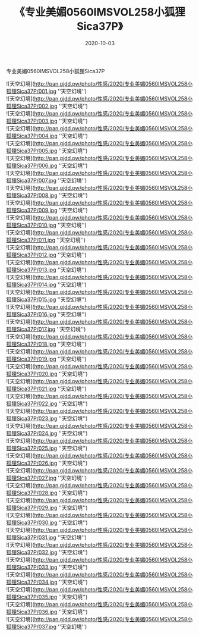 ﻿---
layout: post
title:  《专业美媚0560IMSVOL258小狐狸Sica37P》
date:   2020-10-03
img: http://pan.gjdd.pw/photo/性感/2020/专业美媚0560IMSVOL258小狐狸Sica37P/000.jpg
categories: [美女, 性感, 泳衣]
---

专业美媚0560IMSVOL258小狐狸Sica37P



![天空幻境](http://pan.gjdd.pw/photo/性感/2020/专业美媚0560IMSVOL258小狐狸Sica37P/001.jpg ''天空幻境'') <br>
![天空幻境](http://pan.gjdd.pw/photo/性感/2020/专业美媚0560IMSVOL258小狐狸Sica37P/002.jpg ''天空幻境'') <br>
![天空幻境](http://pan.gjdd.pw/photo/性感/2020/专业美媚0560IMSVOL258小狐狸Sica37P/003.jpg ''天空幻境'') <br>
![天空幻境](http://pan.gjdd.pw/photo/性感/2020/专业美媚0560IMSVOL258小狐狸Sica37P/004.jpg ''天空幻境'') <br>
![天空幻境](http://pan.gjdd.pw/photo/性感/2020/专业美媚0560IMSVOL258小狐狸Sica37P/005.jpg ''天空幻境'') <br>
![天空幻境](http://pan.gjdd.pw/photo/性感/2020/专业美媚0560IMSVOL258小狐狸Sica37P/006.jpg ''天空幻境'') <br>
![天空幻境](http://pan.gjdd.pw/photo/性感/2020/专业美媚0560IMSVOL258小狐狸Sica37P/007.jpg ''天空幻境'') <br>
![天空幻境](http://pan.gjdd.pw/photo/性感/2020/专业美媚0560IMSVOL258小狐狸Sica37P/008.jpg ''天空幻境'') <br>
![天空幻境](http://pan.gjdd.pw/photo/性感/2020/专业美媚0560IMSVOL258小狐狸Sica37P/009.jpg ''天空幻境'') <br>
![天空幻境](http://pan.gjdd.pw/photo/性感/2020/专业美媚0560IMSVOL258小狐狸Sica37P/010.jpg ''天空幻境'') <br>
![天空幻境](http://pan.gjdd.pw/photo/性感/2020/专业美媚0560IMSVOL258小狐狸Sica37P/011.jpg ''天空幻境'') <br>
![天空幻境](http://pan.gjdd.pw/photo/性感/2020/专业美媚0560IMSVOL258小狐狸Sica37P/012.jpg ''天空幻境'') <br>
![天空幻境](http://pan.gjdd.pw/photo/性感/2020/专业美媚0560IMSVOL258小狐狸Sica37P/013.jpg ''天空幻境'') <br>
![天空幻境](http://pan.gjdd.pw/photo/性感/2020/专业美媚0560IMSVOL258小狐狸Sica37P/014.jpg ''天空幻境'') <br>
![天空幻境](http://pan.gjdd.pw/photo/性感/2020/专业美媚0560IMSVOL258小狐狸Sica37P/015.jpg ''天空幻境'') <br>
![天空幻境](http://pan.gjdd.pw/photo/性感/2020/专业美媚0560IMSVOL258小狐狸Sica37P/016.jpg ''天空幻境'') <br>
![天空幻境](http://pan.gjdd.pw/photo/性感/2020/专业美媚0560IMSVOL258小狐狸Sica37P/017.jpg ''天空幻境'') <br>
![天空幻境](http://pan.gjdd.pw/photo/性感/2020/专业美媚0560IMSVOL258小狐狸Sica37P/018.jpg ''天空幻境'') <br>
![天空幻境](http://pan.gjdd.pw/photo/性感/2020/专业美媚0560IMSVOL258小狐狸Sica37P/019.jpg ''天空幻境'') <br>
![天空幻境](http://pan.gjdd.pw/photo/性感/2020/专业美媚0560IMSVOL258小狐狸Sica37P/020.jpg ''天空幻境'') <br>
![天空幻境](http://pan.gjdd.pw/photo/性感/2020/专业美媚0560IMSVOL258小狐狸Sica37P/021.jpg ''天空幻境'') <br>
![天空幻境](http://pan.gjdd.pw/photo/性感/2020/专业美媚0560IMSVOL258小狐狸Sica37P/022.jpg ''天空幻境'') <br>
![天空幻境](http://pan.gjdd.pw/photo/性感/2020/专业美媚0560IMSVOL258小狐狸Sica37P/023.jpg ''天空幻境'') <br>
![天空幻境](http://pan.gjdd.pw/photo/性感/2020/专业美媚0560IMSVOL258小狐狸Sica37P/024.jpg ''天空幻境'') <br>
![天空幻境](http://pan.gjdd.pw/photo/性感/2020/专业美媚0560IMSVOL258小狐狸Sica37P/025.jpg ''天空幻境'') <br>
![天空幻境](http://pan.gjdd.pw/photo/性感/2020/专业美媚0560IMSVOL258小狐狸Sica37P/026.jpg ''天空幻境'') <br>
![天空幻境](http://pan.gjdd.pw/photo/性感/2020/专业美媚0560IMSVOL258小狐狸Sica37P/027.jpg ''天空幻境'') <br>
![天空幻境](http://pan.gjdd.pw/photo/性感/2020/专业美媚0560IMSVOL258小狐狸Sica37P/028.jpg ''天空幻境'') <br>
![天空幻境](http://pan.gjdd.pw/photo/性感/2020/专业美媚0560IMSVOL258小狐狸Sica37P/029.jpg ''天空幻境'') <br>
![天空幻境](http://pan.gjdd.pw/photo/性感/2020/专业美媚0560IMSVOL258小狐狸Sica37P/030.jpg ''天空幻境'') <br>
![天空幻境](http://pan.gjdd.pw/photo/性感/2020/专业美媚0560IMSVOL258小狐狸Sica37P/031.jpg ''天空幻境'') <br>
![天空幻境](http://pan.gjdd.pw/photo/性感/2020/专业美媚0560IMSVOL258小狐狸Sica37P/032.jpg ''天空幻境'') <br>
![天空幻境](http://pan.gjdd.pw/photo/性感/2020/专业美媚0560IMSVOL258小狐狸Sica37P/033.jpg ''天空幻境'') <br>
![天空幻境](http://pan.gjdd.pw/photo/性感/2020/专业美媚0560IMSVOL258小狐狸Sica37P/034.jpg ''天空幻境'') <br>
![天空幻境](http://pan.gjdd.pw/photo/性感/2020/专业美媚0560IMSVOL258小狐狸Sica37P/035.jpg ''天空幻境'') <br>
![天空幻境](http://pan.gjdd.pw/photo/性感/2020/专业美媚0560IMSVOL258小狐狸Sica37P/036.jpg ''天空幻境'') <br>
![天空幻境](http://pan.gjdd.pw/photo/性感/2020/专业美媚0560IMSVOL258小狐狸Sica37P/037.jpg ''天空幻境'') <br>
